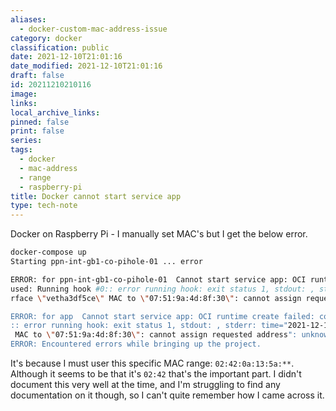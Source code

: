 ```yaml
---
aliases:
  - docker-custom-mac-address-issue
category: docker
classification: public
date: 2021-12-10T21:01:16
date_modified: 2021-12-10T21:01:16
draft: false
id: 20211210210116
image: 
links: 
local_archive_links: 
pinned: false
print: false
series: 
tags:
  - docker
  - mac-address
  - range
  - raspberry-pi
title: Docker cannot start service app
type: tech-note
---
```


Docker on Raspberry Pi - I manually set MAC's but I get the below error.

```sh
docker-compose up
Starting ppn-int-gb1-co-pihole-01 ... error

ERROR: for ppn-int-gb1-co-pihole-01  Cannot start service app: OCI runtime create failed: container_linux.go:380: starting container process caused: process_linux.go:545: container init ca
used: Running hook #0:: error running hook: exit status 1, stdout: , stderr: time="2021-12-10T20:59:08Z" level=fatal msg="failed to add interface vetha3df5ce to sandbox: error setting inte
rface \"vetha3df5ce\" MAC to \"07:51:9a:4d:8f:30\": cannot assign requested address": unknown

ERROR: for app  Cannot start service app: OCI runtime create failed: container_linux.go:380: starting container process caused: process_linux.go:545: container init caused: Running hook #0
:: error running hook: exit status 1, stdout: , stderr: time="2021-12-10T20:59:08Z" level=fatal msg="failed to add interface vetha3df5ce to sandbox: error setting interface \"vetha3df5ce\"
 MAC to \"07:51:9a:4d:8f:30\": cannot assign requested address": unknown
ERROR: Encountered errors while bringing up the project.
```

It's because I must user this specific MAC range: `02:42:0a:13:5a:**`. Although it seems to be that it's `02:42` that's the important part. I didn't document this very well at the time, and I'm struggling to find any documentation on it though, so I can't quite remember how I came across it.
